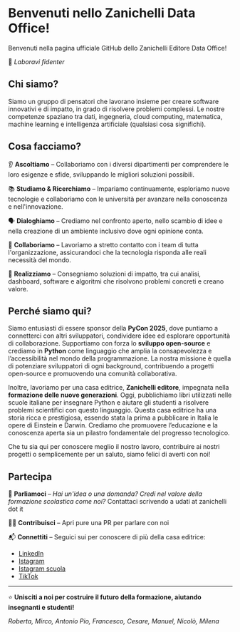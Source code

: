 # Benvenuti nello Zanichelli Data Office!

Benvenuti nella pagina ufficiale GitHub dello Zanichelli Editore Data Office!

🏫 *Laboravi fidenter*

## Chi siamo?

Siamo un gruppo di pensatori che lavorano insieme per creare software innovativi e di impatto, in grado di risolvere problemi complessi. Le nostre competenze spaziano tra dati, ingegneria, cloud computing, matematica, machine learning e intelligenza artificiale (qualsiasi cosa significhi).

## Cosa facciamo?

👂 **Ascoltiamo** – Collaboriamo con i diversi dipartimenti per comprendere le loro esigenze e sfide, sviluppando le migliori soluzioni possibili.

📚 **Studiamo & Ricerchiamo** – Impariamo continuamente, esploriamo nuove tecnologie e collaboriamo con le università per avanzare nella conoscenza e nell'innovazione.

🗣 **Dialoghiamo** – Crediamo nel confronto aperto, nello scambio di idee e nella creazione di un ambiente inclusivo dove ogni opinione conta.

🤝 **Collaboriamo** – Lavoriamo a stretto contatto con i team di tutta l'organizzazione, assicurandoci che la tecnologia risponda alle reali necessità del mondo.

🚀 **Realizziamo** – Consegniamo soluzioni di impatto, tra cui analisi, dashboard, software e algoritmi che risolvono problemi concreti e creano valore.

## Perché siamo qui?

Siamo entusiasti di essere sponsor della **PyCon 2025**, dove puntiamo a connetterci con altri sviluppatori, condividere idee ed esplorare opportunità di collaborazione. Supportiamo con forza lo **sviluppo open-source** e crediamo in **Python** come linguaggio che amplia la consapevolezza e l’accessibilità nel mondo della programmazione. La nostra missione è quella di potenziare sviluppatori di ogni background, contribuendo a progetti open-source e promuovendo una comunità collaborativa.

Inoltre, lavoriamo per una casa editrice, **Zanichelli editore**, impegnata nella **formazione delle nuove generazioni**. Oggi, pubblichiamo libri utilizzati nelle scuole italiane per insegnare Python e aiutare gli studenti a risolvere problemi scientifici con questo linguaggio. Questa casa editrice ha una storia ricca e prestigiosa, essendo stata la prima a pubblicare in Italia le opere di Einstein e Darwin. Crediamo che promuovere l’educazione e la conoscenza aperta sia un pilastro fondamentale del progresso tecnologico.

Che tu sia qui per conoscere meglio il nostro lavoro, contribuire ai nostri progetti o semplicemente per un saluto, siamo felici di averti con noi!

## Partecipa

🎤 **Parliamoci** – *Hai un'idea o una domanda? Credi nel valore della formazione scolastica come noi?* Contattaci scrivendo a udati at zanichelli dot it

👨‍💻 **Contribuisci** – Apri pure una PR per parlare con noi

📬 **Connettiti** – Seguici sui per conoscere di più della casa editrice:

- [LinkedIn](https://www.linkedin.com/company/zanichelli-editore-s.p.a/)
- [Istagram](https://www.instagram.com/zanichellieditore/)
- [Istagram scuola](https://www.instagram.com/zanichelliscuola/)
- [TikTok](https://www.tiktok.com/@zanichelli_editore)

---

⭐ **Unisciti a noi per costruire il futuro della formazione, aiutando insegnanti e studenti!**

*Roberta,
Mirco,
Antonio Pio,
Francesco,
Cesare,
Manuel,
Nicolò,
Milena*